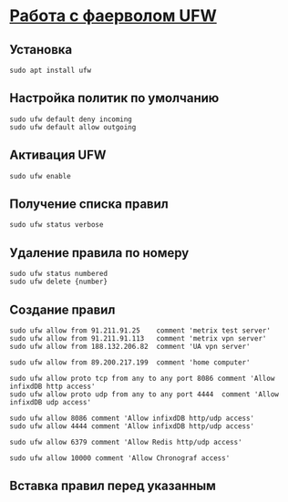 [Работа с фаерволом UFW](https://www.digitalocean.com/community/tutorials/how-to-set-up-a-firewall-with-ufw-on-ubuntu-18-04-ru)
=======================================================================================

Установка 
---------
    
    sudo apt install ufw


Настройка политик по умолчанию
------------------------------
    
    sudo ufw default deny incoming
    sudo ufw default allow outgoing


Активация UFW
-------------

    sudo ufw enable


Получение списка правил
-----------------------

    sudo ufw status verbose


Удаление правила по номеру
--------------------------

    sudo ufw status numbered
    sudo ufw delete {number}


Создание правил
---------------

    sudo ufw allow from 91.211.91.25    comment 'metrix test server'
    sudo ufw allow from 91.211.91.113   comment 'metrix vpn server'
    sudo ufw allow from 188.132.206.82  comment 'UA vpn server'

    sudo ufw allow from 89.200.217.199  comment 'home computer'

    sudo ufw allow proto tcp from any to any port 8086 comment 'Allow infixdDB http access'
    sudo ufw allow proto udp from any to any port 4444  comment 'Allow infixdDB udp access'

    sudo ufw allow 8086 comment 'Allow infixdDB http/udp access'
    sudo ufw allow 4444 comment 'Allow infixdDB http/udp access'

    sudo ufw allow 6379 comment 'Allow Redis http/udp access'

    sudo ufw allow 10000 comment 'Allow Chronograf access'
    
Вставка правил перед указанным
------------------------------

